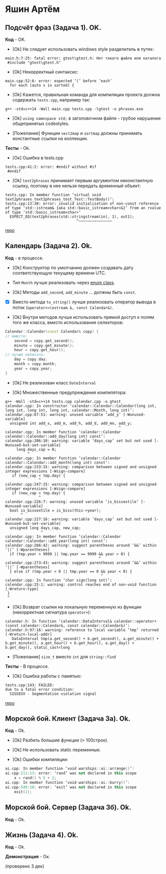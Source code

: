 # Яшин Артём

## Подсчёт фраз (Задача 1). OK.

**Код** - OK.

- [Ok] Не следует использовать windows style разделитель в путях:
```
main.h:7:25: fatal error: gtest\gtest.h: Нет такого файла или каталога
 #include "gtest\gtest.h"
```
- [Ok] Некорректный синтаксис:
```
main.cpp:52:6: error: expected ‘(’ before ‘each’
  for each (auto s in sorted) {
```

- [Ok] Кажется, правильная команда для компиляции проекта должна содержать `tests.cpp`, например так:
```
g++ -std=c++14 -Wall main.cpp tests.cpp -lgtest -o phrases.exe
```

- [Ok] `using namespace std;` в заголовочном файле - грубое нарушение общепринятых codestyles.

- [Пожелание] Функции `vect2map` и `sortmap` должны принимать константные ссылки на коллекции.

**Тесты** - Ok.

- [Ок] Ошибка в tests.cpp
```
tests.cpp:41:2: error: #endif without #if
 #endif
```

- [Ok] `text2phrases` принимает первым аргументом неконстантную ссылку, поэтому в нее нельзя передать временный объект:
```
tests.cpp: In member function ‘virtual void text2phrases_text2phrases_test_Test::TestBody()’:
tests.cpp:13:30: error: invalid initialization of non-const reference of type ‘std::istream& {aka std::basic_istream<char>&}’ from an rvalue of type ‘std::basic_istream<char>’
  EXPECT_EQ(text2phrases(std::stringstream(in), 1), out1);
                                ^~~~~~~~~~~~~~~~
```

[repo](https://bitbucket.org/yashin_oop/nsu_oop)


## Календарь (Задача 2). Ok.

**Код** - в процессе.

- [Ok] Конструктор по умолчанию должен создавать дату соответствующую текущему времени UTC.

- Тип `Month` лучше реализовать через [enum class](http://www.learncpp.com/cpp-tutorial/4-5a-enum-classes/).

- [Ok] Методы `add_second`, `add_minute` ... должны быть `const`.

- [X] Вместо метода `to_string()` лучше реализовать оператор вывода в поток (`operator<<(ostream &, const Calendar&)`.

- [Ok] Внутри методов лучше использовать прямой доступ к полям того же класса, вместо использования селекторов:
```C++
Calendar::Calendar(const Calendar& copy) {
// вместо:
    second = copy.get_second();
    minute = copy.get_minute();
    hour = copy.get_hour();
// лучше написать:
    day = copy.day;
    month = copy.month;
    year = copy.year;
}
```

- [Ok] Не реализован класс `DateInterval`

- [Ok] Множественные предупреждения компилятора:
```
g++ -Wall -std=c++14 tests.cpp calendar.cpp -o gtest
calendar.cpp: In constructor ‘calendar::Calendar::Calendar(long int, long int, long int, long int, calendar::Month, long int)’:
calendar.cpp:67:51: warning: unused variable ‘add_y’ [-Wunused-variable]
  unsigned int add_s, add_m, add_h, add_d, add_mn, add_y;
                                                   ^
calendar.cpp: In member function ‘calendar::Calendar calendar::Calendar::add_day(long int) const’:
calendar.cpp:206:10: warning: variable ‘days_cap’ set but not used [-Wunused-but-set-variable]
     long days_cap = 0;
          ^
calendar.cpp: In member function ‘calendar::Calendar calendar::Calendar::add_month(long int) const’:
calendar.cpp:233:15: warning: comparison between signed and unsigned integer expressions [-Wsign-compare]
   if (new_cap < tmp.day) {
               ^
calendar.cpp:247:15: warning: comparison between signed and unsigned integer expressions [-Wsign-compare]
   if (new_cap < tmp.day) {
               ^
calendar.cpp:226:7: warning: unused variable ‘is_bissextile’ [-Wunused-variable]
  bool is_bissextile = is_biss(this->year);
       ^
calendar.cpp:227:16: warning: variable ‘days_cap’ set but not used [-Wunused-but-set-variable]
  unsigned long days_cap, new_cap;
                ^
calendar.cpp: In member function ‘calendar::Calendar calendar::Calendar::add_year(long int) const’:
calendar.cpp:266:42: warning: suggest parentheses around ‘&&’ within ‘||’ [-Wparentheses]
  if (tmp.year > 9999 || tmp.year == 9999 && year > 0) {
                                          ^
calendar.cpp:273:43: warning: suggest parentheses around ‘&&’ within ‘||’ [-Wparentheses]
  } else if (tmp.year < 0 || tmp.year == 0 && year < 0) {
                                           ^
calendar.cpp: In function ‘char sign(long int)’:
calendar.cpp:25:1: warning: control reaches end of non-void function [-Wreturn-type]
 }
 ^
```

- [Ok] Возврат ссылки на локальную переменную из функции (некорректная сигнатура `operator+`):
```
calendar.h: In function ‘calendar::DataInterval& calendar::operator+(const calendar::Calendar&, const calendar::Calendar&)’:
calendar.h:97:16: warning: reference to local variable ‘tmp’ returned [-Wreturn-local-addr]
   DataInterval tmp(a.get_second() + b.get_second(), a.get_minute() + b.get_minute(), a.get_hour() + b.get_hour(), a.get_day() + b.get_day(), static_cast<long
```

- [Пожелание] `size_t` вместо `int` для `string::find`


**Тесты** - В процессе.

- [Ok] Ошибка работы с памятью:
```
tests.cpp:143: FAILED:
due to a fatal error condition:
  SIGSEGV - Segmentation violation signal
```

[repo](https://bitbucket.org/yashin_oop/lab2)

## Морской бой. Клиент (Задача 3а). Ok.

**Код** - Ok.

- [Ok] Разбить большие функции (> 100строк).

- [Ok] Не использовать static переменные.

- [Ok] Ошибки компиляции:
```C++
ai.cpp: In member function ‘void warships::ai::arrange()’:
ai.cpp:211:13: error: ‘rand’ was not declared in this scope
    x = rand() % 5 + 2;
ai.cpp: In member function ‘void warships::ai::burry()’:
ai.cpp:540:10: error: ‘exit’ was not declared in this scope
    exit(1);
```

## Морской бой. Сервер (Задача 3б). Ok.

**Код** - Ok.

## Жизнь (Задача 4). Ok.

**Код** - Ok.

**Демонстрация** - Ок.

(проверено 3 дек)
